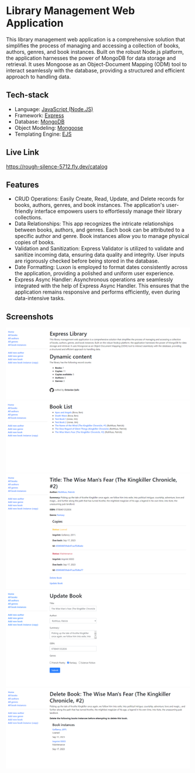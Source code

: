
# Library Management Web Application
This library management web application is a comprehensive solution that simplifies the process of managing and accessing a collection of books, authors, genres, and book instances. Built on the robust Node.js platform, the application harnesses the power of MongoDB for data storage and retrieval. It uses Mongoose as an Object-Document Mapping (ODM) tool to interact seamlessly with the database, providing a structured and efficient approach to handling data.


## Tech-stack
 - Language: [JavaScript (Node.JS)](https://nodejs.org/en)
 - Framework: [Express](https://expressjs.com/)
 - Database: [MongoDB](https://www.mongodb.com/)
 - Object Modeling: [Mongoose](https://mongoosejs.com/)
 - Templating Engine: [EJS](https://ejs.co/)


## Live Link

https://rough-silence-5712.fly.dev/catalog


## Features

- CRUD Operations: Easily Create, Read, Update, and Delete records for books, authors, genres, and book instances. The application's user-friendly interface empowers users to effortlessly manage their library collections.
- Data Relationships: This app recognizes the intricate relationships between books, authors, and genres. Each book can be attributed to a specific author and genre. Book instances allow you to manage physical copies of books.
- Validation and Sanitization: Express Validator is utilized to validate and sanitize incoming data, ensuring data quality and integrity. User inputs are rigorously checked before being stored in the database.
- Date Formatting: Luxon is employed to format dates consistently across the application, providing a polished and uniform user experience.
- Express Async Handler: Asynchronous operations are seamlessly integrated with the help of Express Async Handler. This ensures that the application remains responsive and performs efficiently, even during data-intensive tasks.


## Screenshots

![Home](/public/images/home.png)
![Books](/public/images/books.png)
![Book](/public/images/book.png)
![Update](/public/images/update.png)
![Delete](/public/images/delete.png)
